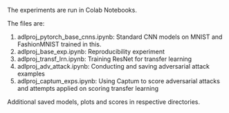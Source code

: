 The experiments are run in Colab Notebooks.

The files are:

1. adlproj_pytorch_base_cnns.ipynb: Standard CNN models on MNIST and FashionMNIST trained 
in this. 
2. adlproj_base_exp.ipynb: Reproducibility experiment
3. adlproj_transf_lrn.ipynb: Training ResNet for transfer learning
4. adlproj_adv_attack.ipynb: Conducting and saving adversarial attack examples
5. adlproj_captum_exps.ipynb: Using Captum to score adversarial attacks and attempts 
applied on scoring transfer learning

Additional saved models, plots and scores in respective directories.